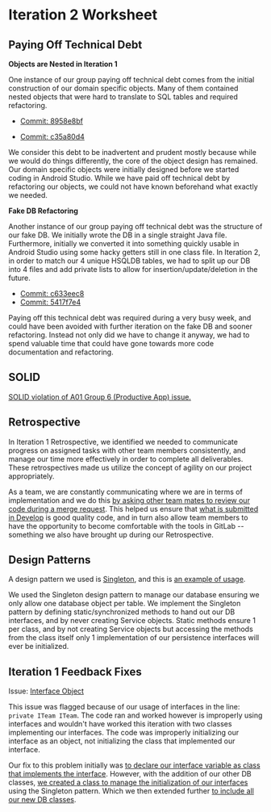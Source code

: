 # Iteration 2 Worksheet

## Paying Off Technical Debt

**Objects are Nested in Iteration 1**

One instance of our group paying off technical debt comes from the initial construction of our domain specific objects. Many of them contained nested objects that were hard to translate to SQL tables and required refactoring. 

- [Commit: 8958e8bf](https://code.cs.umanitoba.ca/3350-winter-2021-a03/winnipeg-sports-app-a03-group-6/-/commit/8958e8bf75dd42ca0203ddff9acd08d8653c4c83#4d61493eea5042964e918b7b6d15824a3725e1e8_14_11)

- [Commit: c35a80d4](https://code.cs.umanitoba.ca/3350-winter-2021-a03/winnipeg-sports-app-a03-group-6/-/commit/c35a80d4da08075f9dfcc749497ffe8bc9a253c5#4d61493eea5042964e918b7b6d15824a3725e1e8_54_5)

We consider this debt to be inadvertent and prudent mostly because while we would do things differently, the core of the object design has remained. Our domain specific objects were initially designed before we started coding in Android Studio. While we have paid off technical debt by refactoring our objects, we could not have known beforehand what exactly we needed. 


**Fake DB Refactoring**

Another instance of our group paying off technical debt was the structure of our fake DB. We initially wrote the DB in a single straight Java file. Furthermore, initially we converted it into something quickly usable in Android Studio using some hacky getters still in one class file. In Iteration 2, in order to match our 4 unique HSQLDB tables, we had to split up our DB into 4 files and add private lists to allow for insertion/update/deletion in the future. 

- [Commit: c633eec8](https://code.cs.umanitoba.ca/3350-winter-2021-a03/winnipeg-sports-app-a03-group-6/-/commit/c633eec8b306a1fa961129aa8bb917c3593b547a)
- [Commit: 5417f7e4](https://code.cs.umanitoba.ca/3350-winter-2021-a03/winnipeg-sports-app-a03-group-6/-/commit/5417f7e449a2b843b4c7e997d5f3ff79fa19f8da)

Paying off this technical debt was required during a very busy week, and could have been avoided with further iteration on the fake DB and sooner refactoring. Instead not only did we have to change it anyway, we had to spend valuable time that could have gone towards more code documentation and refactoring. 


## SOLID

[SOLID violation of A01 Group 6 (Productive App) issue.](https://code.cs.umanitoba.ca/3350-winter-2021-a01/Productive-6/-/issues/79)


## Retrospective

In Iteration 1 Retrospective, we  identified we needed to communicate progress on assigned tasks with other team members consistently, and manage our time more effectively in order to complete all deliverables. These retrospectives made us utilize the concept of agility on our project appropriately. 

As a team, we are constantly communicating where we are in terms of implementation and we do this [by asking other team mates to review our code during a merge request](https://code.cs.umanitoba.ca/3350-winter-2021-a03/winnipeg-sports-app-a03-group-6/-/merge_requests?scope=all&utf8=✓&state=all). This helped us ensure that [what is submitted in Develop](https://code.cs.umanitoba.ca/3350-winter-2021-a03/winnipeg-sports-app-a03-group-6/-/graphs/Develop) is good quality code, and in turn also allow team members to have the opportunity to become comfortable with the tools in GitLab -- something we also have brought up during our Retrospective.


## Design Patterns

A design pattern we used is [Singleton](https://refactoring.guru/design-patterns/singleton), and this is [an example of usage](https://code.cs.umanitoba.ca/3350-winter-2021-a03/winnipeg-sports-app-a03-group-6/-/blob/Develop/app/src/main/java/comp3350/winSport/application/Services.java).

We used the Singleton design pattern to manage our database ensuring we only allow one database object per table. We implement the Singleton pattern by defining static/synchronized methods to hand out our DB interfaces, and by never creating Service objects. Static methods ensure 1 per class, and by not creating Service objects but accessing the methods from the class itself only 1 implementation of our persistence interfaces will ever be initialized.  


## Iteration 1 Feedback Fixes

Issue: [Interface Object](https://code.cs.umanitoba.ca/3350-winter-2021-a03/winnipeg-sports-app-a03-group-6/-/issues/33)

This issue was flagged because of our usage of interfaces in the line: `private ITeam ITeam`. The code ran and worked however is improperly using interfaces and wouldn't have worked this iteration with two classes implementing our interfaces. The code was improperly initializing our interface as an object, not initializing the class that implemented our interface. 

Our fix to this problem initially was [to declare our interface variable as class that implements the interface](https://code.cs.umanitoba.ca/3350-winter-2021-a03/winnipeg-sports-app-a03-group-6/-/commit/d00d13664697c4dabd1b5422d23c97c7f5f02c45). However, with the addition of our other DB classes, [we created a class to manage the initialization of our interfaces](https://code.cs.umanitoba.ca/3350-winter-2021-a03/winnipeg-sports-app-a03-group-6/-/commit/27887551cb857f9821b9b5360f7bd7570d33afd4) using the Singleton pattern. Which we then extended further [to include all our new DB classes](https://code.cs.umanitoba.ca/3350-winter-2021-a03/winnipeg-sports-app-a03-group-6/-/blob/Develop/app/src/main/java/comp3350/winSport/application/Services.java).

